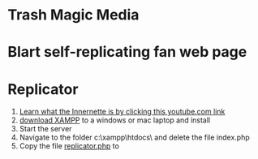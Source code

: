 # Trash Magic Media

# Blart self-replicating fan web page


# Replicator

1. [Learn what the Innernette is by clicking this youtube.com link](https://www.youtube.com/embed/Y5BZkaWZAAA)
1. [download XAMPP](https://www.apachefriends.org/index.html) to a windows or mac laptop and install
1. Start the server
1. Navigate to the folder c:\xampp\htdocs\ and delete the file index.php
1. Copy the file [replicator.php]() to 

